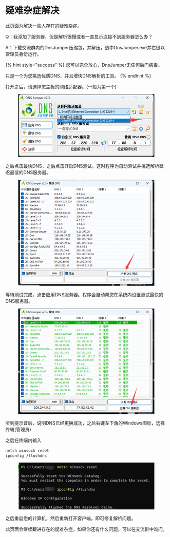 # 疑难杂症解决

此页面为解决一些人存在的疑难杂症。

Q：我添加了服务器，但是解析很慢或者一直显示连接不到服务器怎么办？

A：下载交流群内的DnsJumper压缩包，并解压，选中DnsJumper.exe并右键以管理员身份运行。

{% hint style="success" %}
您可以完全放心，DnsJumper无任何后门病毒。

只是一个为您挑选优质DNS，并且增快DNS解析的工具。
{% endhint %}

打开之后，请选择您主板的网络适配器。(一般为第一个)

<figure><img src="../.gitbook/assets/image (1).png" alt=""><figcaption></figcaption></figure>

之后点击最快DNS，之后点击开启DNS测试。这时程序为自动测试并挑选解析延迟最低的DNS服务器。

<figure><img src="../.gitbook/assets/image (2).png" alt=""><figcaption></figcaption></figure>

等待测试完成，点击应用DNS服务器。程序会自动帮您在系统内设置测试最快的DNS服务器。

<figure><img src="../.gitbook/assets/image (3).png" alt=""><figcaption></figcaption></figure>

听到提示音后，说明DNS已经更换成功，之后右键左下角的Windows图标，选择终端(管理员)

之后在终端内输入

```
netsh winsock reset
ipconfig /flushdns
```

<figure><img src="../.gitbook/assets/image (4).png" alt=""><figcaption></figcaption></figure>

之后重启您的计算机，然后重新打开客户端，即可修复解析问题。

此页面会继续跟进存在的疑难杂症，如果你还有什么问题，可以在交流群中询问。
